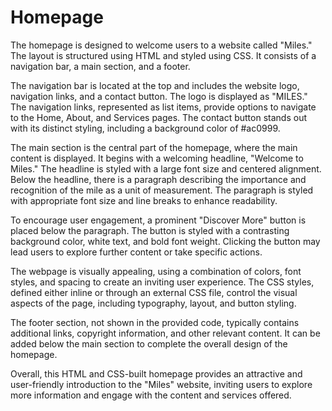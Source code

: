 # Homepage
The homepage is designed to welcome users to a website called "Miles." The layout is structured using HTML and styled using CSS. It consists of a navigation bar, a main section, and a footer.

The navigation bar is located at the top and includes the website logo, navigation links, and a contact button. The logo is displayed as "MILES." The navigation links, represented as list items, provide options to navigate to the Home, About, and Services pages. The contact button stands out with its distinct styling, including a background color of #ac0999.

The main section is the central part of the homepage, where the main content is displayed. It begins with a welcoming headline, "Welcome to Miles." The headline is styled with a large font size and centered alignment. Below the headline, there is a paragraph describing the importance and recognition of the mile as a unit of measurement. The paragraph is styled with appropriate font size and line breaks to enhance readability.

To encourage user engagement, a prominent "Discover More" button is placed below the paragraph. The button is styled with a contrasting background color, white text, and bold font weight. Clicking the button may lead users to explore further content or take specific actions.

The webpage is visually appealing, using a combination of colors, font styles, and spacing to create an inviting user experience. The CSS styles, defined either inline or through an external CSS file, control the visual aspects of the page, including typography, layout, and button styling.

The footer section, not shown in the provided code, typically contains additional links, copyright information, and other relevant content. It can be added below the main section to complete the overall design of the homepage.

Overall, this HTML and CSS-built homepage provides an attractive and user-friendly introduction to the "Miles" website, inviting users to explore more information and engage with the content and services offered.




